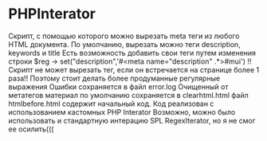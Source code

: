 # PHPInterator
Скрипт, с помощью которого можно вырезать meta теги из любого HTML документа. 
По умолчанию, вырезать можно теги description, keywords и title
Есть возможность добавить свои теги путем изменения строки $reg -> set("description",'#<meta name="description" .*>#mui')
!!Скрипт не может вырезать тег, если он встречается на странице более 1 раза!! Поэтому стоит делать более продуманные регулярные выражения
Ошибки сохраняется в файл error.log
Очищенный от метатегов материал по умолчанию сохраняется в clearhtml.html
файл htmlbefore.html содержит начальный код.
Код реализован с использованием кастомных PHP Interator
Возможно, можно было использовать и стандартную интерацию SPL RegexIterator, но я не смог ее осилить(((

